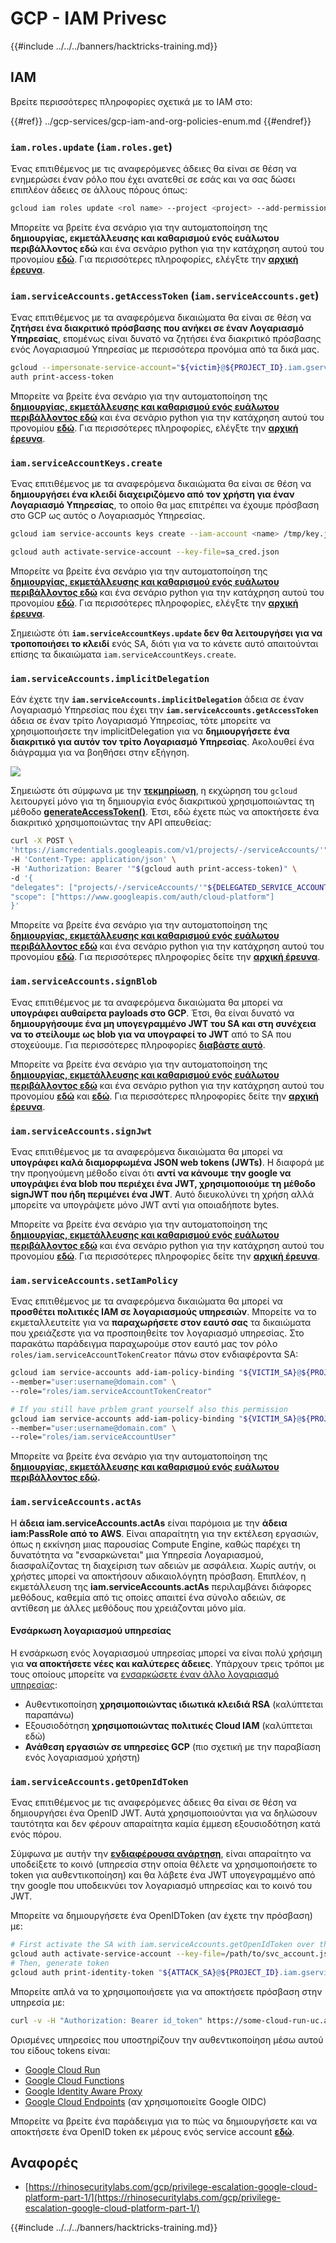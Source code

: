 # GCP - IAM Privesc

{{#include ../../../banners/hacktricks-training.md}}

## IAM

Βρείτε περισσότερες πληροφορίες σχετικά με το IAM στο:

{{#ref}}
../gcp-services/gcp-iam-and-org-policies-enum.md
{{#endref}}

### `iam.roles.update` (`iam.roles.get`)

Ένας επιτιθέμενος με τις αναφερόμενες άδειες θα είναι σε θέση να ενημερώσει έναν ρόλο που έχει ανατεθεί σε εσάς και να σας δώσει επιπλέον άδειες σε άλλους πόρους όπως:
```bash
gcloud iam roles update <rol name> --project <project> --add-permissions <permission>
```
Μπορείτε να βρείτε ένα σενάριο για την αυτοματοποίηση της **δημιουργίας, εκμετάλλευσης και καθαρισμού ενός ευάλωτου περιβάλλοντος εδώ** και ένα σενάριο python για την κατάχρηση αυτού του προνομίου [**εδώ**](https://github.com/RhinoSecurityLabs/GCP-IAM-Privilege-Escalation/blob/master/ExploitScripts/iam.roles.update.py). Για περισσότερες πληροφορίες, ελέγξτε την [**αρχική έρευνα**](https://rhinosecuritylabs.com/gcp/privilege-escalation-google-cloud-platform-part-1/).

### `iam.serviceAccounts.getAccessToken` (`iam.serviceAccounts.get`)

Ένας επιτιθέμενος με τα αναφερόμενα δικαιώματα θα είναι σε θέση να **ζητήσει ένα διακριτικό πρόσβασης που ανήκει σε έναν Λογαριασμό Υπηρεσίας**, επομένως είναι δυνατό να ζητήσει ένα διακριτικό πρόσβασης ενός Λογαριασμού Υπηρεσίας με περισσότερα προνόμια από τα δικά μας.
```bash
gcloud --impersonate-service-account="${victim}@${PROJECT_ID}.iam.gserviceaccount.com" \
auth print-access-token
```
Μπορείτε να βρείτε ένα σενάριο για την αυτοματοποίηση της [**δημιουργίας, εκμετάλλευσης και καθαρισμού ενός ευάλωτου περιβάλλοντος εδώ**](https://github.com/carlospolop/gcp_privesc_scripts/blob/main/tests/4-iam.serviceAccounts.getAccessToken.sh) και ένα σενάριο python για την κατάχρηση αυτού του προνομίου [**εδώ**](https://github.com/RhinoSecurityLabs/GCP-IAM-Privilege-Escalation/blob/master/ExploitScripts/iam.serviceAccounts.getAccessToken.py). Για περισσότερες πληροφορίες, ελέγξτε την [**αρχική έρευνα**](https://rhinosecuritylabs.com/gcp/privilege-escalation-google-cloud-platform-part-1/).

### `iam.serviceAccountKeys.create`

Ένας επιτιθέμενος με τα αναφερόμενα δικαιώματα θα είναι σε θέση να **δημιουργήσει ένα κλειδί διαχειριζόμενο από τον χρήστη για έναν Λογαριασμό Υπηρεσίας**, το οποίο θα μας επιτρέπει να έχουμε πρόσβαση στο GCP ως αυτός ο Λογαριασμός Υπηρεσίας.
```bash
gcloud iam service-accounts keys create --iam-account <name> /tmp/key.json

gcloud auth activate-service-account --key-file=sa_cred.json
```
Μπορείτε να βρείτε ένα σενάριο για την αυτοματοποίηση της [**δημιουργίας, εκμετάλλευσης και καθαρισμού ενός ευάλωτου περιβάλλοντος εδώ**](https://github.com/carlospolop/gcp_privesc_scripts/blob/main/tests/3-iam.serviceAccountKeys.create.sh) και ένα σενάριο python για την κατάχρηση αυτού του προνομίου [**εδώ**](https://github.com/RhinoSecurityLabs/GCP-IAM-Privilege-Escalation/blob/master/ExploitScripts/iam.serviceAccountKeys.create.py). Για περισσότερες πληροφορίες, ελέγξτε την [**αρχική έρευνα**](https://rhinosecuritylabs.com/gcp/privilege-escalation-google-cloud-platform-part-1/).

Σημειώστε ότι **`iam.serviceAccountKeys.update` δεν θα λειτουργήσει για να τροποποιήσει το κλειδί** ενός SA, διότι για να το κάνετε αυτό απαιτούνται επίσης τα δικαιώματα `iam.serviceAccountKeys.create`.

### `iam.serviceAccounts.implicitDelegation`

Εάν έχετε την **`iam.serviceAccounts.implicitDelegation`** άδεια σε έναν Λογαριασμό Υπηρεσίας που έχει την **`iam.serviceAccounts.getAccessToken`** άδεια σε έναν τρίτο Λογαριασμό Υπηρεσίας, τότε μπορείτε να χρησιμοποιήσετε την implicitDelegation για να **δημιουργήσετε ένα διακριτικό για αυτόν τον τρίτο Λογαριασμό Υπηρεσίας**. Ακολουθεί ένα διάγραμμα για να βοηθήσει στην εξήγηση.

![](https://rhinosecuritylabs.com/wp-content/uploads/2020/04/image2-500x493.png)

Σημειώστε ότι σύμφωνα με την [**τεκμηρίωση**](https://cloud.google.com/iam/docs/understanding-service-accounts), η εκχώρηση του `gcloud` λειτουργεί μόνο για τη δημιουργία ενός διακριτικού χρησιμοποιώντας τη μέθοδο [**generateAccessToken()**](https://cloud.google.com/iam/credentials/reference/rest/v1/projects.serviceAccounts/generateAccessToken). Έτσι, εδώ έχετε πώς να αποκτήσετε ένα διακριτικό χρησιμοποιώντας την API απευθείας:
```bash
curl -X POST \
'https://iamcredentials.googleapis.com/v1/projects/-/serviceAccounts/'"${TARGET_SERVICE_ACCOUNT}"':generateAccessToken' \
-H 'Content-Type: application/json' \
-H 'Authorization: Bearer '"$(gcloud auth print-access-token)" \
-d '{
"delegates": ["projects/-/serviceAccounts/'"${DELEGATED_SERVICE_ACCOUNT}"'"],
"scope": ["https://www.googleapis.com/auth/cloud-platform"]
}'
```
Μπορείτε να βρείτε ένα σενάριο για την αυτοματοποίηση της [**δημιουργίας, εκμετάλλευσης και καθαρισμού ενός ευάλωτου περιβάλλοντος εδώ**](https://github.com/carlospolop/gcp_privesc_scripts/blob/main/tests/5-iam.serviceAccounts.implicitDelegation.sh) και ένα σενάριο python για την κατάχρηση αυτού του προνομίου [**εδώ**](https://github.com/RhinoSecurityLabs/GCP-IAM-Privilege-Escalation/blob/master/ExploitScripts/iam.serviceAccounts.implicitDelegation.py). Για περισσότερες πληροφορίες δείτε την [**αρχική έρευνα**](https://rhinosecuritylabs.com/gcp/privilege-escalation-google-cloud-platform-part-1/).

### `iam.serviceAccounts.signBlob`

Ένας επιτιθέμενος με τα αναφερόμενα δικαιώματα θα μπορεί να **υπογράφει αυθαίρετα payloads στο GCP**. Έτσι, θα είναι δυνατό να **δημιουργήσουμε ένα μη υπογεγραμμένο JWT του SA και στη συνέχεια να το στείλουμε ως blob για να υπογραφεί το JWT** από το SA που στοχεύουμε. Για περισσότερες πληροφορίες [**διαβάστε αυτό**](https://medium.com/google-cloud/using-serviceaccountactor-iam-role-for-account-impersonation-on-google-cloud-platform-a9e7118480ed).

Μπορείτε να βρείτε ένα σενάριο για την αυτοματοποίηση της [**δημιουργίας, εκμετάλλευσης και καθαρισμού ενός ευάλωτου περιβάλλοντος εδώ**](https://github.com/carlospolop/gcp_privesc_scripts/blob/main/tests/6-iam.serviceAccounts.signBlob.sh) και ένα σενάριο python για την κατάχρηση αυτού του προνομίου [**εδώ**](https://github.com/RhinoSecurityLabs/GCP-IAM-Privilege-Escalation/blob/master/ExploitScripts/iam.serviceAccounts.signBlob-accessToken.py) και [**εδώ**](https://github.com/RhinoSecurityLabs/GCP-IAM-Privilege-Escalation/blob/master/ExploitScripts/iam.serviceAccounts.signBlob-gcsSignedUrl.py). Για περισσότερες πληροφορίες δείτε την [**αρχική έρευνα**](https://rhinosecuritylabs.com/gcp/privilege-escalation-google-cloud-platform-part-1/).

### `iam.serviceAccounts.signJwt`

Ένας επιτιθέμενος με τα αναφερόμενα δικαιώματα θα μπορεί να **υπογράφει καλά διαμορφωμένα JSON web tokens (JWTs)**. Η διαφορά με την προηγούμενη μέθοδο είναι ότι **αντί να κάνουμε την google να υπογράψει ένα blob που περιέχει ένα JWT, χρησιμοποιούμε τη μέθοδο signJWT που ήδη περιμένει ένα JWT**. Αυτό διευκολύνει τη χρήση αλλά μπορείτε να υπογράψετε μόνο JWT αντί για οποιαδήποτε bytes.

Μπορείτε να βρείτε ένα σενάριο για την αυτοματοποίηση της [**δημιουργίας, εκμετάλλευσης και καθαρισμού ενός ευάλωτου περιβάλλοντος εδώ**](https://github.com/carlospolop/gcp_privesc_scripts/blob/main/tests/7-iam.serviceAccounts.signJWT.sh) και ένα σενάριο python για την κατάχρηση αυτού του προνομίου [**εδώ**](https://github.com/RhinoSecurityLabs/GCP-IAM-Privilege-Escalation/blob/master/ExploitScripts/iam.serviceAccounts.signJWT.py). Για περισσότερες πληροφορίες δείτε την [**αρχική έρευνα**](https://rhinosecuritylabs.com/gcp/privilege-escalation-google-cloud-platform-part-1/).

### `iam.serviceAccounts.setIamPolicy` <a href="#iam.serviceaccounts.setiampolicy" id="iam.serviceaccounts.setiampolicy"></a>

Ένας επιτιθέμενος με τα αναφερόμενα δικαιώματα θα μπορεί να **προσθέτει πολιτικές IAM σε λογαριασμούς υπηρεσιών**. Μπορείτε να το εκμεταλλευτείτε για να **παραχωρήσετε στον εαυτό σας** τα δικαιώματα που χρειάζεστε για να προσποιηθείτε τον λογαριασμό υπηρεσίας. Στο παρακάτω παράδειγμα παραχωρούμε στον εαυτό μας τον ρόλο `roles/iam.serviceAccountTokenCreator` πάνω στον ενδιαφέροντα SA:
```bash
gcloud iam service-accounts add-iam-policy-binding "${VICTIM_SA}@${PROJECT_ID}.iam.gserviceaccount.com" \
--member="user:username@domain.com" \
--role="roles/iam.serviceAccountTokenCreator"

# If you still have prblem grant yourself also this permission
gcloud iam service-accounts add-iam-policy-binding "${VICTIM_SA}@${PROJECT_ID}.iam.gserviceaccount.com" \ \
--member="user:username@domain.com" \
--role="roles/iam.serviceAccountUser"
```
Μπορείτε να βρείτε ένα σενάριο για την αυτοματοποίηση της [**δημιουργίας, εκμετάλλευσης και καθαρισμού ενός ευάλωτου περιβάλλοντος εδώ**](https://github.com/carlospolop/gcp_privesc_scripts/blob/main/tests/d-iam.serviceAccounts.setIamPolicy.sh)**.**

### `iam.serviceAccounts.actAs`

Η **άδεια iam.serviceAccounts.actAs** είναι παρόμοια με την **άδεια iam:PassRole από το AWS**. Είναι απαραίτητη για την εκτέλεση εργασιών, όπως η εκκίνηση μιας παρουσίας Compute Engine, καθώς παρέχει τη δυνατότητα να "ενσαρκώνεται" μια Υπηρεσία Λογαριασμού, διασφαλίζοντας τη διαχείριση των αδειών με ασφάλεια. Χωρίς αυτήν, οι χρήστες μπορεί να αποκτήσουν αδικαιολόγητη πρόσβαση. Επιπλέον, η εκμετάλλευση της **iam.serviceAccounts.actAs** περιλαμβάνει διάφορες μεθόδους, καθεμία από τις οποίες απαιτεί ένα σύνολο αδειών, σε αντίθεση με άλλες μεθόδους που χρειάζονται μόνο μία.

#### Ενσάρκωση λογαριασμού υπηρεσίας <a href="#service-account-impersonation" id="service-account-impersonation"></a>

Η ενσάρκωση ενός λογαριασμού υπηρεσίας μπορεί να είναι πολύ χρήσιμη για **να αποκτήσετε νέες και καλύτερες άδειες**. Υπάρχουν τρεις τρόποι με τους οποίους μπορείτε να [ενσαρκώσετε έναν άλλο λογαριασμό υπηρεσίας](https://cloud.google.com/iam/docs/understanding-service-accounts#impersonating_a_service_account):

- Αυθεντικοποίηση **χρησιμοποιώντας ιδιωτικά κλειδιά RSA** (καλύπτεται παραπάνω)
- Εξουσιοδότηση **χρησιμοποιώντας πολιτικές Cloud IAM** (καλύπτεται εδώ)
- **Ανάθεση εργασιών σε υπηρεσίες GCP** (πιο σχετική με την παραβίαση ενός λογαριασμού χρήστη)

### `iam.serviceAccounts.getOpenIdToken`

Ένας επιτιθέμενος με τις αναφερόμενες άδειες θα είναι σε θέση να δημιουργήσει ένα OpenID JWT. Αυτά χρησιμοποιούνται για να δηλώσουν ταυτότητα και δεν φέρουν απαραίτητα καμία έμμεση εξουσιοδότηση κατά ενός πόρου.

Σύμφωνα με αυτήν την [**ενδιαφέρουσα ανάρτηση**](https://medium.com/google-cloud/authenticating-using-google-openid-connect-tokens-e7675051213b), είναι απαραίτητο να υποδείξετε το κοινό (υπηρεσία στην οποία θέλετε να χρησιμοποιήσετε το token για αυθεντικοποίηση) και θα λάβετε ένα JWT υπογεγραμμένο από την google που υποδεικνύει τον λογαριασμό υπηρεσίας και το κοινό του JWT.

Μπορείτε να δημιουργήσετε ένα OpenIDToken (αν έχετε την πρόσβαση) με:
```bash
# First activate the SA with iam.serviceAccounts.getOpenIdToken over the other SA
gcloud auth activate-service-account --key-file=/path/to/svc_account.json
# Then, generate token
gcloud auth print-identity-token "${ATTACK_SA}@${PROJECT_ID}.iam.gserviceaccount.com" --audiences=https://example.com
```
Μπορείτε απλά να το χρησιμοποιήσετε για να αποκτήσετε πρόσβαση στην υπηρεσία με:
```bash
curl -v -H "Authorization: Bearer id_token" https://some-cloud-run-uc.a.run.app
```
Ορισμένες υπηρεσίες που υποστηρίζουν την αυθεντικοποίηση μέσω αυτού του είδους tokens είναι:

- [Google Cloud Run](https://cloud.google.com/run/)
- [Google Cloud Functions](https://cloud.google.com/functions/docs/)
- [Google Identity Aware Proxy](https://cloud.google.com/iap/docs/authentication-howto)
- [Google Cloud Endpoints](https://cloud.google.com/endpoints/docs/openapi/authenticating-users-google-id) (αν χρησιμοποιείτε Google OIDC)

Μπορείτε να βρείτε ένα παράδειγμα για το πώς να δημιουργήσετε και να αποκτήσετε ένα OpenID token εκ μέρους ενός service account [**εδώ**](https://github.com/carlospolop-forks/GCP-IAM-Privilege-Escalation/blob/master/ExploitScripts/iam.serviceAccounts.getOpenIdToken.py).

## Αναφορές

- [https://rhinosecuritylabs.com/gcp/privilege-escalation-google-cloud-platform-part-1/](https://rhinosecuritylabs.com/gcp/privilege-escalation-google-cloud-platform-part-1/)

{{#include ../../../banners/hacktricks-training.md}}
